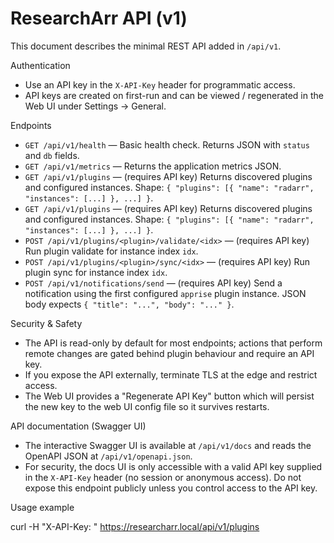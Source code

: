 # ResearchArr API (v1)

This document describes the minimal REST API added in `/api/v1`.

Authentication
- Use an API key in the `X-API-Key` header for programmatic access.
- API keys are created on first-run and can be viewed / regenerated in the
  Web UI under Settings → General.

Endpoints

- `GET /api/v1/health` — Basic health check. Returns JSON with `status` and `db` fields.
- `GET /api/v1/metrics` — Returns the application metrics JSON.
- `GET /api/v1/plugins` — (requires API key) Returns discovered plugins and configured instances. Shape: `{ "plugins": [{ "name": "radarr", "instances": [...] }, ...] }`.
- `GET /api/v1/plugins` — (requires API key) Returns discovered plugins and configured instances. Shape: `{ "plugins": [{ "name": "radarr", "instances": [...] }, ...] }`.
- `POST /api/v1/plugins/<plugin>/validate/<idx>` — (requires API key) Run plugin validate for instance index `idx`.
- `POST /api/v1/plugins/<plugin>/sync/<idx>` — (requires API key) Run plugin sync for instance index `idx`.
- `POST /api/v1/notifications/send` — (requires API key) Send a notification using the first configured `apprise` plugin instance. JSON body expects `{ "title": "...", "body": "..." }`.

Security & Safety
- The API is read-only by default for most endpoints; actions that perform remote changes are gated behind plugin behaviour and require an API key.
- If you expose the API externally, terminate TLS at the edge and restrict access.
- The Web UI provides a "Regenerate API Key" button which will persist the new key to the web UI config file so it survives restarts.

API documentation (Swagger UI)
- The interactive Swagger UI is available at `/api/v1/docs` and reads the OpenAPI JSON at `/api/v1/openapi.json`.
- For security, the docs UI is only accessible with a valid API key supplied in the `X-API-Key` header (no session or anonymous access). Do not expose this endpoint publicly unless you control access to the API key.

Usage example

curl -H "X-API-Key: <your-key>" https://researcharr.local/api/v1/plugins
